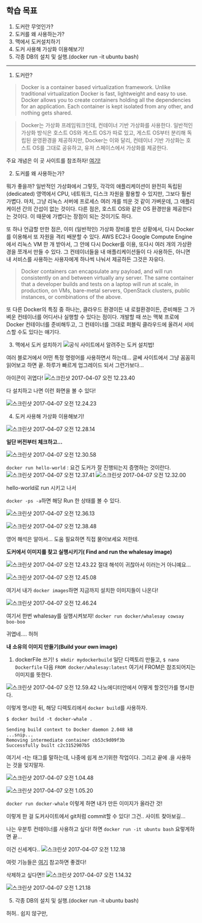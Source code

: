 
## 학습 목표

1. 도커란 무엇인가?
2. 도커를 왜 사용하는가?
3. 맥에서 도커설치하기
4. 도커 사용해 가상화 이용해보기!
5. 각종 DB의 설치 및 실행.(docker run -it ubuntu bash)
---
1. 도커란?
>Docker is a container based virtualization framework. Unlike traditional virtualization Docker is fast, lightweight and easy to use. Docker allows you to create containers holding all the dependencies for an application. Each container is kept isolated from any other, and nothing gets shared.

>Docker는 가상화 프레임워크인데, 컨테이너 기반 가상화를 사용한다. 일반적인 가상화 방식은 호스트 OS와 게스트 OS가 따로 있고, 게스트 OS부터 분리해 독립된 운영환경을 제공하지만, Docker는 이와 달리, 컨테이너 기반 가상화는 호스트 OS를 그대로 공유하고, 유저 스페이스에서 가상화를 제공한다.

주요 개념은 이 곳 사이트를 참조하자! [여기!](http://documents.docker.co.kr/)

2. 도커를 왜 사용하는가?

뭐가 좋을까? 일반적인 가상화에서 그렇듯, 각각의 애플리케이션이 완전히 독립된(dedicated) 영역에서 CPU, 네트워크, 디스크 자원을 활용할 수 있지만, 그보다 훨씬 가볍다. 마치, 그냥 리눅스 서버에 프로세스 여러 개를 띄운 것 같이 가벼운데, 그 애플리케이션 간의 간섭이 없는 것이다. 다른 점은, 호스트 OS와 같은 OS 환경만을 제공한다는 것이다. 이 때문에 가볍다는 장점이 되는 것이기도 하다.

또 하나 언급할 만한 점은, 이미 (일반적인) 가상화 장비를 받은 상황에서, 다시 Docker를 이용해서 또 자원을 격리 배분할 수 있다. AWS EC2나 Google Compute Engine에서 리눅스 VM 한 개 받아서, 그 안에 다시 Docker를 이용, 또다시 여러 개의 가상환경을 쪼개서 만들 수 있다. 그 컨테이너들을 내 애플리케이션들이 다 사용하든, 아니면 내 서비스를 사용하는 사용자에게 하나씩 나눠서 제공하든 그것은 자유다.

>Docker containers can encapsulate any payload, and will run consistently on and between virtually any server. The same container that a developer builds and tests on a laptop will run at scale, in production, on VMs, bare-metal servers, OpenStack clusters, public instances, or combinations of the above.

또 다른 Docker의 특징 중 하나는, 클라우드 환경이든 내 로컬환경이든, 준비해둔 그 가벼운 컨테이너를 어디서나 실행할 수 있다는 점이다. 개발할 때 쓰는 맥북 프로에 Docker 컨테이너를 준비해두고, 그 컨테이너를 그대로 퍼블릭 클라우드에 올려서 서비스할 수도 있다는 얘기다.

3. 맥에서 도커 설치하기
 ![공식 사이트에서 알려주는 도커 설치법!](https://docs.docker.com/docker-for-mac/install/)

  여러 블로거에서 어떤 특정 명령어를 사용하면서 하는데... 글쎄 사이트에서 그냥 꼼꼼히 읽어보고 하면 끝.
  하루가 빠르게 업그레이드 되서 그런가보다...

  아이콘이 귀엽다!
  ![스크린샷 2017-04-07 오전 12.23.40](http://i.imgur.com/ewO2aKS.png)

다 설치하고 나면 이런 화면을 볼 수 있다!

  ![스크린샷 2017-04-07 오전 12.24.23](http://i.imgur.com/vJXrtL4.png)


4. 도커 사용해 가상화 이용해보기!

![스크린샷 2017-04-07 오전 12.28.14](http://i.imgur.com/pswTOvs.png)

**일단 버전부터 체크하고...**

![스크린샷 2017-04-07 오전 12.30.58](http://i.imgur.com/0ItCIZ2.png)

``docker run hello-world``
 : 요건 도커가 잘 진행되는지 증명하는 것이란다.
 ![스크린샷 2017-04-07 오전 12.37.41](http://i.imgur.com/ZM4hn1g.png)
![스크린샷 2017-04-07 오전 12.32.00](http://i.imgur.com/AhYS9Mx.png)

hello-world로 run 시키고 나서

``docker -ps -a``하면 해당 Run 한 상태를 볼 수 있다.

![스크린샷 2017-04-07 오전 12.36.13](http://i.imgur.com/IOeYyd4.png)

![스크린샷 2017-04-07 오전 12.38.48](http://i.imgur.com/hozJIly.png)

영어 해석은 알아서... 도움 필요하면 직접 물어보세요 저한테.

**도커에서 이미지를 찾고 실행시키기( Find and run the whalesay image)**

![스크린샷 2017-04-07 오전 12.43.22](http://i.imgur.com/eZqdxKg.png)
절대 해석이 귀찮아서 이러는거 아니예요...

![스크린샷 2017-04-07 오전 12.45.08](http://i.imgur.com/5ecAg6t.png)

여기서 내가 ``docker images``하면 지금까지 설치한 이미지들이 나온다!

![스크린샷 2017-04-07 오전 12.46.24](http://i.imgur.com/LCtcUPl.png)

여기서 한번 whalesay를 실행시켜보쟈!
`docker run docker/whalesay cowsay boo-boo`

귀엽네.... 허허

**내 소유의 이미지 만들기(Build your own image)**
1. dockerFile 쓰기!
`$ mkdir mydockerbuild`
일단 디렉토리 만들고,
`$ nano Dockerfile`
다음 `FROM docker/whalesay:latest`
여기서 FROM은 참조되어지는 이미지를 뜻한다.

![스크린샷 2017-04-07 오전 12.59.42](http://i.imgur.com/INqX0Aw.png)
나노에디터안에서 어떻게 할것인가를 명시한다.

이렇게 명시한 뒤, 해당 디렉토리에서 `docker build`를 사용하자.
```
$ docker build -t docker-whale .

Sending build context to Docker daemon 2.048 kB
...snip...
Removing intermediate container cb53c9d09f3b
Successfully built c2c3152907b5
```

여기서 -t는 태그를 말하는데, 나중에 쉽게 쓰기위한 작업이다.
그리고 끝에 .을 사용하는 것을 잊지말자.

![스크린샷 2017-04-07 오전 1.04.48](http://i.imgur.com/fp2zpn7.png)

![스크린샷 2017-04-07 오전 1.05.20](http://i.imgur.com/4Smq2d3.png)

`docker run docker-whale`
이렇게 하면 내가 만든 이미지가 올라간 것!

이렇게 한 걸 도커사이트에서 git처럼 commit할 수 있다!
그건.. 사이트 찾아보길...

 나는 우분투 컨테이너를 사용하고 싶다! 하면
 `docker run -it ubuntu bash` 요렇게하면 끝...

 이건 신세계다..
 ![스크린샷 2017-04-07 오전 1.12.18](http://i.imgur.com/sNia8nS.png)

 여럿 기능들은 [여기](https://docs.docker.com/docker-for-mac/) 참고하면 좋겠다!

삭제하고 싶다면!!
![스크린샷 2017-04-07 오전 1.14.32](http://i.imgur.com/S6qyGda.png)

![스크린샷 2017-04-07 오전 1.21.18](http://i.imgur.com/pv3rUdn.png)

5. 각종 DB의 설치 및 실행.(docker run -it ubuntu bash)

허허.. 쉽지 않구만,
